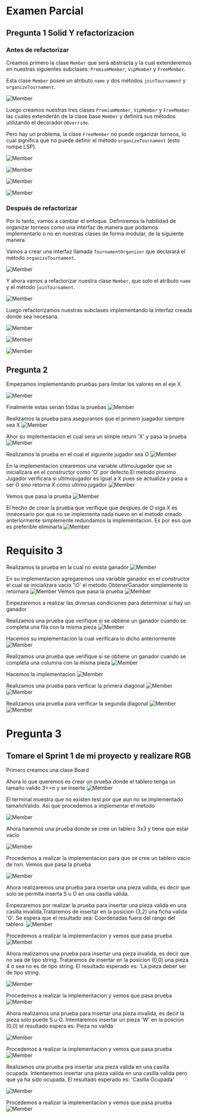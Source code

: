 # Examen Parcial

## Pregunta 1 Solid Y refactorizacion

### Antes de refactorizar

Creamos primero la clase `Member` que será abstracta y la cual extenderemos
en nuestras siguientes subclases: `PremiumMember`, `VipMember` y `FreeMember`.

Esta clase `Member` posee un atributo `name` y dos métodos `joinTournament` y
`organizeTournament`.
    
![Member](imagenes/p1/1.png)
    
Luego creamos nuestras tres clases `PremiumMember`, `VipMember` y `FreeMember`
las cuales extenderán de la clase base `Member` y definirá sus métodos utilizando
el decorador `@Override`.

Pero hay un problema, la clase `FreeMember` no puede organizar torneos, lo cual
significa que no puede definir el método `organizeTournament` (esto rompe LSP).

![Member](imagenes/p1/2.png)

![Member](imagenes/p1/3.png)

![Member](imagenes/p1/4.png)

![Member](imagenes/p1/5.png)

### Después de refactorizar

Por lo tanto, vamos a cambiar el enfoque. Definiremos la habilidad de organizar
torneos como una interfaz de manera que podamos implementarlo o no en nuestras clases
de forma modular, de la siguiente manera.

Vamos a crear una interfaz llamada `TournamentOrganizer` que declarará el método
`organizeTournament`.

![Member](imagenes/p1/6.png)

Y ahora vamos a refactorizar nuestra clase `Member`, que solo el atributo `name` y
el método `joinTournament`.

![Member](imagenes/p1/7.png)

Luego refactorizamos nuestras subclases implementando la interfaz creada donde sea necesaria.

![Member](imagenes/p1/8.png)

![Member](imagenes/p1/9.png)

![Member](imagenes/p1/10.png)

## Pregunta 2
Empezamos implementando pruebas para limitar los valores en el eje X

![Member](imagenes/p2/Requisito1//2.png)

Finalmente estas serian todas la pruebas
![Member](imagenes/p2/Requisito1//1.png)

Realizamos la prueba para asegurarnos que el primero juagador siempre sea X
![Member](imagenes/p2/Requisito2//1.png)

Ahor su implementacion el cual sera un simple return 'X' y pasa la prueba
![Member](imagenes/p2/Requisito2//2.png)

Realizamos la prueba en el cual el siguiente jugador sea O 
![Member](imagenes/p2/Requisito2//3.png)

En la implementacion crearemos una variable ultimoJugador que se inicializara en el constructor como 'O' por defecto.El metodo proximo Jugador verificara si ultimojugador es igual a X pues se actualiza y pasa a ser O sino retorna X como ultimo jugador
![Member](imagenes/p2/Requisito2//4.png)

Vemos que pasa la prueba
![Member](imagenes/p2/Requisito2//5.png)

El hecho de crear la prueba que verifique que despues de O siga X es innecesario por que no se implementa nada nuevo en el metodo creado anteriormente simplemente redundamos la implementacion. Es por eso que es preferible eliminarla
![Member](imagenes/p2/Requisito2//6.png)

# Requisito 3

Realizamos la prueba en la cual no exista ganador 
![Member](imagenes/p2/Requisito2//8.png)

En su implementacion agregaremos una variable ganador en el constructor el cual se inicializara vacio '\0' el metodo ObtenerGanador simplemente lo retornara
![Member](imagenes/p2/Requisito2//10.png)
Vemos que pasa la prueba
![Member](imagenes/p2/Requisito2//9.png)

Empezaremos a realizar las diversas condiciones para determinar si hay un ganador

Realizamos una prueba que verifique si se obtiene un ganador cuando se completa una fila con la misma pieza
![Member](imagenes/p2/Requisito2//11.png)

Hacemos su implementacion la cual verificara lo dicho anteriormente
![Member](imagenes/p2/Requisito2//12.png)

Realizamos una prueba que verifique si se obtiene un ganador cuando se completa una columna con la misma pieza
![Member](imagenes/p2/Requisito2//13.png)

Hacemos la implementacion
![Member](imagenes/p2/Requisito2//14.png)

Realizamos una prueba para verficar la primera diagonal
![Member](imagenes/p2/Requisito2//15.png)
![Member](imagenes/p2/Requisito2//16.png)

Realizamos una prueba para verificar la segunda diagonal
![Member](imagenes/p2/Requisito2//17.png)
![Member](imagenes/p2/Requisito2//18.png)








# Pregunta 3 
## Tomare el Sprint 1 de mi proyecto y realizare RGB
Primero creamos una clase Board

 Ahora lo que queremos es crear un prueba donde el tablero tenga un tamaño valido 3<=n y se inserte
![Member](imagenes/p3/1.png)

El terminal muestra que no existen test por que aun no se implementado tamañoValido. Asi que procedemos a implementar el metodo

![Member](imagenes/p3/2.png)

Ahora haremos una prueba donde se cree un tablero 3x3 y tiene que estar vacio

![Member](imagenes/p3/3.png)

Procedemos a realizar la implementacion para que se cree un tablero vacio de nxn. Vemos que pasa la prueba

![Member](imagenes/p3/4.png)

Ahora realizaremos una prueba para insertar una pieza valida, es decir que solo se permita inserta S u O en una casilla valida.

Empezaremos por realizar la prueba para insertar una pieza valida en una casilla invalida.Trataremos de insertar en la posicion (3,2) una ficha valida 'O'.
Se espera que el resultado sea: Coordenadas fuera del rango del tablero.
![Member](imagenes/p3/5.png)

Procedemos a realizar la implementacion y vemos que pasa prueba
![Member](imagenes/p3/6.png)

Ahora realizamos una prueba para insertar una pieza invalida, es decir que no sea de tipo string. Trataremos de insertar en la posicion (0,0) una pieza 4 o sea no es de tipo string. El resultado esperado es: 'La pieza deber ser de tipo string.

![Member](imagenes/p3/7.png)

Procedemos a realizar la implementacion y vemos que pasa prueba
![Member](imagenes/p3/8.png)

Ahora realizamos una prueba para insertar una pieza invalida, es decir la pieza solo puede S u O. Intentaremos insertar un pieza 'W' en la poscion (0,0) el resultado espera es: Pieza no valida

![Member](imagenes/p3/9.png)

Procedemos a realizar la implementacion y vemos que pasa prueba
![Member](imagenes/p3/10.png)

Realizamos una prueba pra insertar una pieza valida en una casilla ocupada.
Intentaremos insertar una pieza valida en una casilla valida pero que ya ha sido ocupada. El resultado esperado es: 'Casilla Ocupada'

![Member](imagenes/p3/11.png)

Procedemos a realizar la implementacion y vemos que pasa prueba
![Member](imagenes/p3/12.png)

